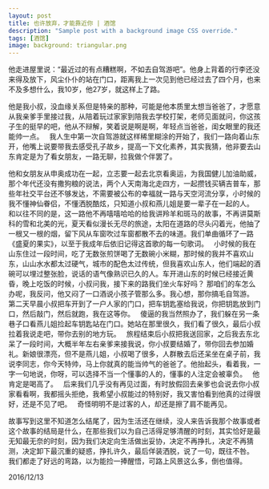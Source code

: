 ```yaml
---
layout: post
title: 也许放弃，才能靠近你 | 酒馆
description: "Sample post with a background image CSS override."
tags: [酒馆]
image: background: triangular.png
---
```


他走进屋里说：“最近过的有点糟糕啊，不如去自驾游吧”。他身上背着的行李还没来得及放下，风尘仆仆的站在门口，距离我上一次见到他已经过去了四个月，也来不及多想什么，我10岁，他27岁，就这样上了路。

他是我小叔，没血缘关系但是特亲的那种，可能是他本质里太想当爸爸了，才愿意从我亲爹手里接过我，从陪着玩过家家到陪我去学校打架，老师见面就问，你这孩子生的挺早的吧，他从不辩解，笑着说是啊是啊，年轻点当爸爸，闺女眼里的我还能帅一点。
 
我人生中第一次自驾游就这样稀里糊涂的开始了，我们一路向着山东开，他嘴上说要带我去感受孔子故乡，提高一下文化素养，其实我猜，他非要去山东肯定是为了看女朋友，一路无聊，拉我做个伴罢了。

他和女朋友从申奥成功在一起，立志要一起去北京看奥运，为我国健儿加油助威，那个年代还没有撒狗粮的说法，两个人天南海北走四方，一起攒钱买辆吉普车，那些年社交平台还不够发达，不需要被公布的幸福就一路与天空河流分享，小时候的我不懂神仙眷侣，不懂洒脱酷炫，只知道小叔和燕儿姐是要一辈子在一起的人。
 
和以往不同的是，这一路他不再嘻嘻哈哈的给我讲羚羊和斑马的故事，不再讲莫斯科的雪和北美的光，夏天看似漫长无尽的旅途，太阳在道路的尽头闪着光，他抽了一根又一根的烟，留下风从车窗吹过车窗都散不去的味道。我们单曲循环了一路《盛夏的果实》，以至于我成年后依旧记得这首歌的每一句歌词。
 
小时候的我在山东住过一段时间，吃了无数张煎饼喝了无数碗小米糊，那时候的我并不喜欢山东，山山水水都太过硬气，城市的配色太过传统，但我喜欢山东人，他们端起的酒碗可以埋过整张脸，说话的语气像熟识已久的人。车开进山东的时候已经接近黄昏，晚上吃饭的时候，小叔问我，接下来的路我们坐火车好吗？ 那咱们的车怎么办呢，我反问，他又闷了一口酒说小孩子管那么多。我心想，那你搞毛自驾游。
 
第二天早晨小叔把车开到了一户人家的门口，把车钥匙塞给我说，你把钥匙放到门口，然后敲门，然后就跑，我在这等你。
 
傻逼的我当然照办了，我们躲在另一条巷子口看燕儿姐捡起车钥匙站在门口。她站在那里很久，我们看了很久，最后小叔拉着我说走吧，带你去别的地方玩。
 
旅程结束后小叔把我送回家，之后我去东北呆了一段时间，大概半年左右亲爹来接我说，你小叔要结婚了，带你回去参加婚礼。新娘很漂亮，但不是燕儿姐，小叔喝了很多，人群散去后还呆坐在桌子前，我说李同志，你今天特帅，马上你就真的能当帅气的爸爸了。他抬起头，看着我，一字一句地说，你呀，可以选择不当一个懂事的人的，懂事的人注定会被辜负。
 
他肯定是喝高了。
 
后来我们几乎没有再见过面，有时放假回去亲爹也会说去你小叔家看看啊，我都摇头拒绝，我希望小叔能过的特别好，我又害怕看到他真的过得很好，还是不见了吧。
 
奇怪明明不是过客的人，却还是擦了肩不能再见。
 

故事写到这里不知道怎么结尾了，因为生活还在继续，没人来告诉我那个故事或者这个故事的结局是什么，在那些我们以为自己活得足够清醒的时刻，其实恰好是最无知最无奈的时刻，因为我们决定向生活做出妥协，决定不再挣扎，决定不再猜测，决定卸下最沉重的疑惑，挣扎许久，最后佯装洒脱，说了一句，既往不咎。
 
我们都走了好远的弯路，以为能捡一捧醒悟，可路上风景这么多，倒也值得。

2016/12/13
